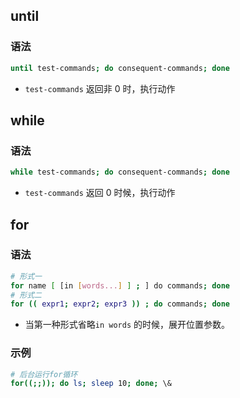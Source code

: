 ## until

### 语法

```bash
until test-commands; do consequent-commands; done
```

* `test-commands` 返回非 0 时，执行动作



## while

### 语法

```bash
while test-commands; do consequent-commands; done
```

* `test-commands` 返回 0 时候，执行动作



## for

### 语法

```bash
# 形式一
for name [ [in [words...] ] ; ] do commands; done
# 形式二
for (( expr1; expr2; expr3 )) ; do commands; done
```

* 当第一种形式省略`in words` 的时候，展开位置参数。

### 示例

```bash
# 后台运行for循环
for((;;)); do ls; sleep 10; done; \&
```

